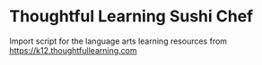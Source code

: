# Thoughtful Learning Sushi Chef
Import script for the language arts learning resources from https://k12.thoughtfullearning.com
